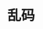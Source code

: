 

# 乱码  

<!-- 
https://blog.csdn.net/crazylzxlzx/article/details/55668156
https://mp.weixin.qq.com/s/jzoDc-JMrrxLVOgm08I47w
https://mp.weixin.qq.com/s/F6czxKcPwAXqkiVrcC9ypw
-->

